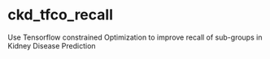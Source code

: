 # ckd_tfco_recall
Use Tensorflow constrained Optimization to improve recall of sub-groups in Kidney Disease Prediction
